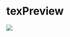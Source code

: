 # texPreview

![](https://github.com/metrumresearchgroup/texPreview/blob/master/texPreview.gif?raw=true)